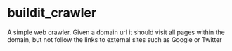 # buildit_crawler
A simple web crawler.  Given a domain url it should visit all pages within the domain, but not follow the links to external sites such as Google or Twitter
